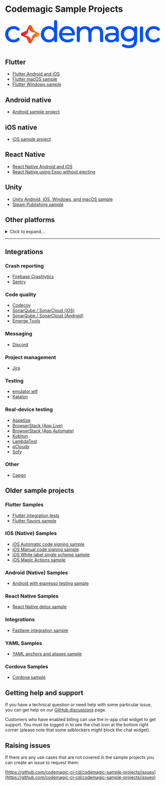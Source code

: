 # Codemagic Sample Projects

![codemagic-banner](assets/media/logo_banner.svg)

## Flutter
* [Flutter Android and iOS](https://github.com/codemagic-ci-cd/codemagic-sample-projects/tree/main/flutter/flutter-android-and-ios-yaml-demo-project)
* [Flutter macOS sample](https://github.com/codemagic-ci-cd/codemagic-sample-projects/tree/main/flutter/flutter-macos-demo-project)
* [Flutter Windows sample](https://github.com/codemagic-ci-cd/codemagic-sample-projects/tree/main/flutter/flutter-windows-demo-project)

## Android native
* [Android sample project](https://github.com/codemagic-ci-cd/codemagic-sample-projects/tree/main/android/android-native-quick-start)


## iOS native
* [iOS sample project](https://github.com/codemagic-ci-cd/codemagic-sample-projects/tree/main/ios/ios-native-quick-start)

## React Native
* [React Native Android and iOS](https://github.com/codemagic-ci-cd/codemagic-sample-projects/tree/main/react-native/react-native-demo-project)
* [React Native using Expo without ejecting](https://github.com/codemagic-ci-cd/codemagic-sample-projects/tree/main/react-native/expo-react-native-not-ejected)

## Unity
* [Unity Android, iOS, Windows, and macOS sample](https://github.com/codemagic-ci-cd/codemagic-sample-projects/tree/main/unity/unity-demo-project)
* [Steam Publishing sample](https://github.com/codemagic-ci-cd/codemagic-sample-projects/tree/main/unity/unity-deploy-steam)


## Other platforms
<details><summary> Click to expand... </summary>



## Ionic Samples
* [Ionic + Capacitor sample](https://github.com/codemagic-ci-cd/codemagic-sample-projects/tree/main/ionic/ionic-capacitor-demo-project)
* [Ionic + Cordova sample](https://github.com/codemagic-ci-cd/codemagic-sample-projects/tree/main/ionic/ionic-cordova-demo-project)

## Kotlin Multiplatform Mobile Samples
* [KMM sample](https://github.com/codemagic-ci-cd/codemagic-sample-projects/tree/main/kotlin-multiplatform-mobile)


## .NET MAUI Samples
* [.NET MAUI Android and iOS](https://github.com/codemagic-ci-cd/codemagic-sample-projects/tree/main/dotnet-maui/dotnet-maui-android-ios/)
</details>


-----

## Integrations

### Crash reporting
* [Firebase Crashlytics](https://github.com/codemagic-ci-cd/codemagic-sample-projects/tree/main/integrations/firebase_crashlytics_demo_project)
* [Sentry](https://github.com/codemagic-ci-cd/codemagic-sample-projects/tree/main/integrations/sentry_integration_demo_project)


### Code quality

* [Codecov](https://github.com/codemagic-ci-cd/codemagic-sample-projects/tree/main/integrations/codecov_integration_demo_project)
* [SonarQube / SonarCloud (iOS)](https://github.com/codemagic-ci-cd/codemagic-sample-projects/tree/main/integrations/sonarqube_integration_demo_project/Sonar)
* [SonarQube / SonarCloud (Android)](https://github.com/codemagic-ci-cd/codemagic-sample-projects/tree/main/integrations/sonarqube_integration_demo_project/Android)
* [Emerge Tools](https://github.com/codemagic-ci-cd/codemagic-sample-projects/tree/main/integrations/emerge-tools-integration-demo-project)


### Messaging

* [Discord](https://github.com/codemagic-ci-cd/codemagic-sample-projects/tree/main/integrations/discord_integration_demo_project)

### Project management

* [Jira](https://github.com/codemagic-ci-cd/codemagic-sample-projects/tree/main/integrations/jira_integration_demo_project)

### Testing

* [emulator.wtf](https://github.com/codemagic-ci-cd/codemagic-sample-projects/tree/main/integrations/emulatorwtf-android-demo-project)
* [Katalon](https://github.com/codemagic-ci-cd/codemagic-sample-projects/tree/main/integrations/katalon_integration_demo_project)

### Real-device testing

* [Appetize](https://github.com/codemagic-ci-cd/codemagic-sample-projects/tree/main/integrations/appetize_integration_demo_project)
* [BrowserStack (App Live)](https://github.com/codemagic-ci-cd/codemagic-sample-projects/tree/main/integrations/browserstack_app_live_demo_project)
* [BrowserStack (App Automate)](https://github.com/codemagic-ci-cd/codemagic-sample-projects/tree/main/integrations/browserstack_app_automate_demo_project)
* [Kobiton](https://github.com/codemagic-ci-cd/codemagic-sample-projects/tree/main/integrations/kobiton_integration_demo_project)
* [LambdaTest](https://github.com/codemagic-ci-cd/codemagic-sample-projects/tree/main/integrations/lambdatest_integration_demo_project)
* [pCloudy](https://github.com/codemagic-ci-cd/codemagic-sample-projects/tree/main/integrations/pcloudy_integration_demo_project)
* [Sofy](https://github.com/codemagic-ci-cd/codemagic-sample-projects/tree/main/integrations/sofy_integration_demo_project)


### Other

* [Capgo](https://github.com/codemagic-ci-cd/codemagic-sample-projects/tree/main/integrations/capgo_integration_demo_project)


## Older sample projects
### Flutter Samples

* [Flutter integration tests](https://github.com/codemagic-ci-cd/codemagic-sample-projects/tree/main/flutter/flutter-integration-tests-demo-project)
* [Flutter flavors sample](https://github.com/codemagic-ci-cd/codemagic-sample-projects/tree/main/flutter/flutter-flavors-demo-project)



### iOS (Native) Samples
* [iOS Automatic code signing sample](https://github.com/codemagic-ci-cd/codemagic-sample-projects/tree/main/ios/ios-automatic-code-signing-demo-project)
* [iOS Manual code signing sample](https://github.com/codemagic-ci-cd/codemagic-sample-projects/tree/main/ios/ios-manual-code-signing-demo-project)
* [iOS White label single scheme sample](https://github.com/codemagic-ci-cd/codemagic-sample-projects/tree/main/ios/ios-white-label-single-scheme-demo-project)
* [iOS Magic Actions sample](https://github.com/codemagic-ci-cd/codemagic-sample-projects/tree/main/ios/ios-magic-actions-demo-project)

### Android (Native) Samples
* [Android with espresso testing sample](https://github.com/codemagic-ci-cd/codemagic-sample-projects/tree/main/android/android-espresso-demo-project)

### React Native Samples
* [React Native detox sample](https://github.com/codemagic-ci-cd/codemagic-sample-projects/tree/main/react-native/react-native-detox-demo-project) 



### Integrations 

* [Fastlane integration sample](https://github.com/codemagic-ci-cd/codemagic-sample-projects/tree/main/integrations/fastlane-integration-demo-project)

### YAML Samples
* [YAML anchors and aliases sample](https://github.com/codemagic-ci-cd/codemagic-sample-projects/tree/main/yaml/yaml_anchors_aliases_sample)

### Cordova Samples
* [Cordova sample](https://github.com/codemagic-ci-cd/codemagic-sample-projects/tree/main/cordova/cordova-demo-project)

## Getting help and support

If you have a technical question or need help with some particular issue, you can get help on our [GitHub discussions](https://github.com/codemagic-ci-cd/codemagic-docs/discussions) page.

Customers who have enabled billing can use the in-app chat widget to get support. You must be logged in to see the chat icon at the bottom right corner (please note that some adblockers might block the chat widget).

## Raising issues

If there are any use cases that are not covered in the sample projects you can create an issue to request them:

[https://github.com/codemagic-ci-cd/codemagic-sample-projects/issues](https://github.com/codemagic-ci-cd/codemagic-sample-projects/issues)







